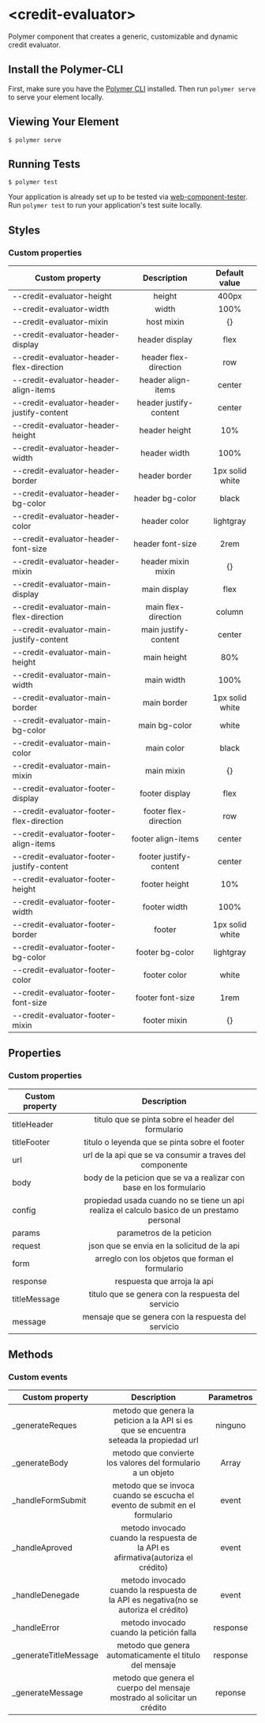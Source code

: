 # \<credit-evaluator\>

Polymer component that creates a generic, customizable and dynamic credit evaluator.

## Install the Polymer-CLI

First, make sure you have the [Polymer CLI](https://www.npmjs.com/package/polymer-cli) installed. Then run `polymer serve` to serve your element locally.

## Viewing Your Element

```
$ polymer serve
```

## Running Tests

```
$ polymer test
```

Your application is already set up to be tested via [web-component-tester](https://github.com/Polymer/web-component-tester). Run `polymer test` to run your application's test suite locally.

## Styles

### Custom properties

|Custom property  | Description   | Default value |
|---------------- |:-------------:|:----------:|
|--credit-evaluator-height| height |400px|
|--credit-evaluator-width| width |100%|
|--credit-evaluator-mixin| host mixin | {}|
|--credit-evaluator-header-display| header display |flex|
|--credit-evaluator-header-flex-direction| header flex-direction |row|
|--credit-evaluator-header-align-items| header align-items |center|
|--credit-evaluator-header-justify-content| header justify-content |center|
|--credit-evaluator-header-height| header height |10%|
|--credit-evaluator-header-width| header width |100%|
|--credit-evaluator-header-border| header border |1px solid white|
|--credit-evaluator-header-bg-color| header bg-color |black|
|--credit-evaluator-header-color| header color |lightgray|
|--credit-evaluator-header-font-size| header font-size |2rem|
|--credit-evaluator-header-mixin| header mixin mixin | {}|
|--credit-evaluator-main-display| main display |flex|
|--credit-evaluator-main-flex-direction| main flex-direction |column|
|--credit-evaluator-main-justify-content| main justify-content |center|
|--credit-evaluator-main-height| main height |80%|
|--credit-evaluator-main-width| main width |100%|
|--credit-evaluator-main-border| main border | 1px solid white|
|--credit-evaluator-main-bg-color| main bg-color |white|
|--credit-evaluator-main-color| main color |black|
|--credit-evaluator-main-mixin| main mixin | {}|
|--credit-evaluator-footer-display| footer display |flex|
|--credit-evaluator-footer-flex-direction| footer flex-direction |row|
|--credit-evaluator-footer-align-items| footer align-items |center|
|--credit-evaluator-footer-justify-content| footer justify-content |center|
|--credit-evaluator-footer-height| footer height |10%|
|--credit-evaluator-footer-width| footer width |100%|
|--credit-evaluator-footer-border| footer | 1px solid white|
|--credit-evaluator-footer-bg-color| footer bg-color |lightgray|
|--credit-evaluator-footer-color| footer color |white|
|--credit-evaluator-footer-font-size| footer font-size |1rem|
|--credit-evaluator-footer-mixin| footer mixin | {}|


## Properties

### Custom properties

|Custom property  | Description   |
|---------------- |:-------------:|
|titleHeader    | titulo que se pinta sobre el header del formulario|
|titleFooter    | titulo o leyenda que se pinta sobre el footer|
|url    | url de la api que se va consumir a traves del componente|
|body   | body de la peticion que se va a realizar con base en los formulario|
|config   | propiedad usada cuando no se tiene un api realiza el calculo basico de un prestamo personal|
|params   | parametros de la peticion|
|request    | json que se envia en la solicitud de la api|
|form   | arreglo con los objetos que forman el formulario|
|response   | respuesta que arroja la api|
|titleMessage   | titulo que se genera con la respuesta del servicio|
|message    | mensaje que se genera con la respuesta del servicio|


## Methods

### Custom events

|Custom property  | Description   | Parametros |
|---------------- |:-------------:|:----------:|
|_generateReques  | metodo que genera la peticion a la API si es que se encuentra seteada la propiedad url| ninguno |
|_generateBody  | metodo que convierte los valores del formulario a un objeto| Array |
|_handleFormSubmit  | metodo que se invoca cuando se escucha el evento de submit en el formulario| event|
|_handleAproved | metodo invocado cuando la respuesta de la API es afirmativa(autoriza el crédito)| event|
|_handleDenegade  | metodo invocado cuando la respuesta de la API es negativa(no se autoriza el crédito)| event|
|_handleError | metodo invocado cuando la petición falla| response|
|_generateTitleMessage  | metodo que genera automaticamente el titulo del mensaje| response|
|_generateMessage | metodo que genera el cuerpo del mensaje mostrado al solicitar un crédito| reponse|
